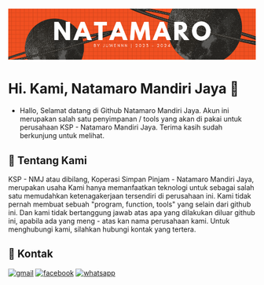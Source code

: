 ![Logo](https://raw.githubusercontent.com/NatamaroMandiriJaya/.github/main/profile/NMJ_BANNER.png)

# Hi. Kami, Natamaro Mandiri Jaya 👋

- Hallo, Selamat datang di Github Natamaro Mandiri Jaya. Akun ini merupakan salah satu penyimpanan / tools yang akan di pakai untuk perusahaan KSP - Natamaro Mandiri Jaya. Terima kasih sudah berkunjung untuk melihat.

## 🚀 Tentang Kami
KSP - NMJ atau dibilang, Koperasi Simpan Pinjam - Natamaro Mandiri Jaya, merupakan usaha Kami hanya memanfaatkan teknologi untuk sebagai salah satu memudahkan ketenagakerjaan tersendiri di perusahaan ini. Kami tidak pernah membuat sebuah "program, function, tools" yang selain dari github ini. Dan kami tidak bertanggung jawab atas apa yang dilakukan diluar github ini, apabila ada yang meng - atas kan nama perusahaan kami. Untuk menghubungi kami, silahkan hubungi kontak yang tertera.

## 🔗 Kontak
[![gmail](https://img.shields.io/badge/Gmail-D14836?style=for-the-badge&logo=gmail&logoColor=white)](mailto:natamaro.backup@gmail.com)
[![facebook](https://img.shields.io/badge/Facebook-1877F2?style=for-the-badge&logo=facebook&logoColor=white)](https://www.facebook.com/natamaro.mandirijaya)
[![whatsapp](https://img.shields.io/badge/WhatsApp-25D366?style=for-the-badge&logo=whatsapp&logoColor=white)](https://wa.me/+62-822-1143-3527)
